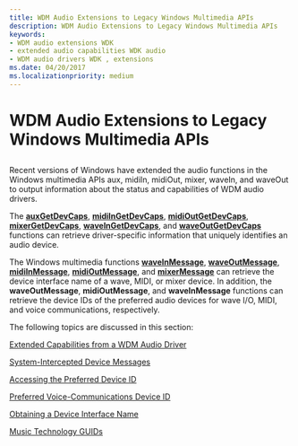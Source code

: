 ```yaml
---
title: WDM Audio Extensions to Legacy Windows Multimedia APIs
description: WDM Audio Extensions to Legacy Windows Multimedia APIs
keywords:
- WDM audio extensions WDK
- extended audio capabilities WDK audio
- WDM audio drivers WDK , extensions
ms.date: 04/20/2017
ms.localizationpriority: medium
---
```


# WDM Audio Extensions to Legacy Windows Multimedia APIs


## <span id="wdm_audio_extensions_to_legacy_windows_multimedia_apis"></span><span id="WDM_AUDIO_EXTENSIONS_TO_LEGACY_WINDOWS_MULTIMEDIA_APIS"></span>


Recent versions of Windows have extended the audio functions in the Windows multimedia APIs aux, midiIn, midiOut, mixer, waveIn, and waveOut to output information about the status and capabilities of WDM audio drivers.

The [**auxGetDevCaps**](/previous-versions/dd756712(v=vs.85)), [**midiInGetDevCaps**](/previous-versions/dd798453(v=vs.85)), [**midiOutGetDevCaps**](/previous-versions/dd798469(v=vs.85)), [**mixerGetDevCaps**](/previous-versions/dd757300(v=vs.85)), [**waveInGetDevCaps**](/previous-versions/dd743841(v=vs.85)), and [**waveOutGetDevCaps**](/previous-versions/dd743857(v=vs.85)) functions can retrieve driver-specific information that uniquely identifies an audio device.

The Windows multimedia functions [**waveInMessage**](/previous-versions/dd743846(v=vs.85)), [**waveOutMessage**](/previous-versions/dd743865(v=vs.85)), [**midiInMessage**](/previous-versions/dd798457(v=vs.85)), [**midiOutMessage**](/previous-versions/dd798475(v=vs.85)), and [**mixerMessage**](/previous-versions/dd757307(v=vs.85)) can retrieve the device interface name of a wave, MIDI, or mixer device. In addition, the **waveOutMessage**, **midiOutMessage**, and **waveInMessage** functions can retrieve the device IDs of the preferred audio devices for wave I/O, MIDI, and voice communications, respectively.

The following topics are discussed in this section:

[Extended Capabilities from a WDM Audio Driver](extended-capabilities-from-a-wdm-audio-driver.md)

[System-Intercepted Device Messages](system-intercepted-device-messages.md)

[Accessing the Preferred Device ID](accessing-the-preferred-device-id.md)

[Preferred Voice-Communications Device ID](preferred-voice-communications-device-id.md)

[Obtaining a Device Interface Name](obtaining-a-device-interface-name.md)

[Music Technology GUIDs](music-technology-guids.md)

 

